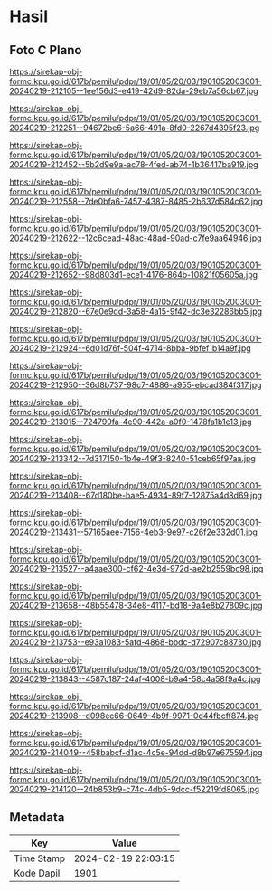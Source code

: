 # Hasil

## Foto C Plano

https://sirekap-obj-formc.kpu.go.id/617b/pemilu/pdpr/19/01/05/20/03/1901052003001-20240219-212105--1ee156d3-e419-42d9-82da-29eb7a56db67.jpg

https://sirekap-obj-formc.kpu.go.id/617b/pemilu/pdpr/19/01/05/20/03/1901052003001-20240219-212251--94672be6-5a66-491a-8fd0-2267d4395f23.jpg

https://sirekap-obj-formc.kpu.go.id/617b/pemilu/pdpr/19/01/05/20/03/1901052003001-20240219-212452--5b2d9e9a-ac78-4fed-ab74-1b36417ba919.jpg

https://sirekap-obj-formc.kpu.go.id/617b/pemilu/pdpr/19/01/05/20/03/1901052003001-20240219-212558--7de0bfa6-7457-4387-8485-2b637d584c62.jpg

https://sirekap-obj-formc.kpu.go.id/617b/pemilu/pdpr/19/01/05/20/03/1901052003001-20240219-212622--12c6cead-48ac-48ad-90ad-c7fe9aa64946.jpg

https://sirekap-obj-formc.kpu.go.id/617b/pemilu/pdpr/19/01/05/20/03/1901052003001-20240219-212652--98d803d1-ece1-4176-864b-10821f05605a.jpg

https://sirekap-obj-formc.kpu.go.id/617b/pemilu/pdpr/19/01/05/20/03/1901052003001-20240219-212820--67e0e9dd-3a58-4a15-9f42-dc3e32286bb5.jpg

https://sirekap-obj-formc.kpu.go.id/617b/pemilu/pdpr/19/01/05/20/03/1901052003001-20240219-212924--6d01d76f-504f-4714-8bba-9bfef1b14a9f.jpg

https://sirekap-obj-formc.kpu.go.id/617b/pemilu/pdpr/19/01/05/20/03/1901052003001-20240219-212950--36d8b737-98c7-4886-a955-ebcad384f317.jpg

https://sirekap-obj-formc.kpu.go.id/617b/pemilu/pdpr/19/01/05/20/03/1901052003001-20240219-213015--724799fa-4e90-442a-a0f0-1478fa1b1e13.jpg

https://sirekap-obj-formc.kpu.go.id/617b/pemilu/pdpr/19/01/05/20/03/1901052003001-20240219-213342--7d317150-1b4e-49f3-8240-51ceb65f97aa.jpg

https://sirekap-obj-formc.kpu.go.id/617b/pemilu/pdpr/19/01/05/20/03/1901052003001-20240219-213408--67d180be-bae5-4934-89f7-12875a4d8d69.jpg

https://sirekap-obj-formc.kpu.go.id/617b/pemilu/pdpr/19/01/05/20/03/1901052003001-20240219-213431--57165aee-7156-4eb3-9e97-c26f2e332d01.jpg

https://sirekap-obj-formc.kpu.go.id/617b/pemilu/pdpr/19/01/05/20/03/1901052003001-20240219-213527--a4aae300-cf62-4e3d-972d-ae2b2559bc98.jpg

https://sirekap-obj-formc.kpu.go.id/617b/pemilu/pdpr/19/01/05/20/03/1901052003001-20240219-213658--48b55478-34e8-4117-bd18-9a4e8b27809c.jpg

https://sirekap-obj-formc.kpu.go.id/617b/pemilu/pdpr/19/01/05/20/03/1901052003001-20240219-213753--e93a1083-5afd-4868-bbdc-d72907c88730.jpg

https://sirekap-obj-formc.kpu.go.id/617b/pemilu/pdpr/19/01/05/20/03/1901052003001-20240219-213843--4587c187-24af-4008-b9a4-58c4a58f9a4c.jpg

https://sirekap-obj-formc.kpu.go.id/617b/pemilu/pdpr/19/01/05/20/03/1901052003001-20240219-213908--d098ec66-0649-4b9f-9971-0d44fbcff874.jpg

https://sirekap-obj-formc.kpu.go.id/617b/pemilu/pdpr/19/01/05/20/03/1901052003001-20240219-214049--458babcf-d1ac-4c5e-94dd-d8b97e675594.jpg

https://sirekap-obj-formc.kpu.go.id/617b/pemilu/pdpr/19/01/05/20/03/1901052003001-20240219-214120--24b853b9-c74c-4db5-9dcc-f52219fd8065.jpg


## Metadata

| Key        | Value               |
| ---------- | ------------------- |
| Time Stamp | 2024-02-19 22:03:15 |
| Kode Dapil | 1901                |



